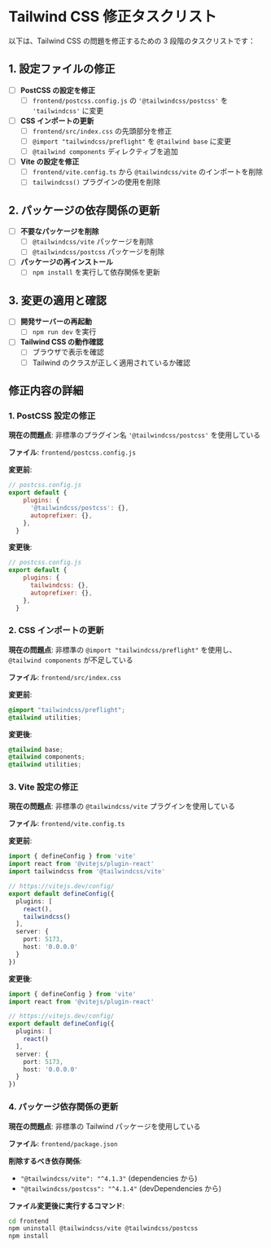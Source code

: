 # Tailwind CSS 修正タスクリスト

以下は、Tailwind CSS の問題を修正するための 3 段階のタスクリストです：

## 1. 設定ファイルの修正

- [ ] **PostCSS の設定を修正**
  - [ ] `frontend/postcss.config.js` の `'@tailwindcss/postcss'` を `'tailwindcss'` に変更

- [ ] **CSS インポートの更新**
  - [ ] `frontend/src/index.css` の先頭部分を修正
  - [ ] `@import "tailwindcss/preflight"` を `@tailwind base` に変更
  - [ ] `@tailwind components` ディレクティブを追加

- [ ] **Vite の設定を修正**
  - [ ] `frontend/vite.config.ts` から `@tailwindcss/vite` のインポートを削除
  - [ ] `tailwindcss()` プラグインの使用を削除

## 2. パッケージの依存関係の更新

- [ ] **不要なパッケージを削除**
  - [ ] `@tailwindcss/vite` パッケージを削除
  - [ ] `@tailwindcss/postcss` パッケージを削除

- [ ] **パッケージの再インストール**
  - [ ] `npm install` を実行して依存関係を更新

## 3. 変更の適用と確認

- [ ] **開発サーバーの再起動**
  - [ ] `npm run dev` を実行

- [ ] **Tailwind CSS の動作確認**
  - [ ] ブラウザで表示を確認
  - [ ] Tailwind のクラスが正しく適用されているか確認

## 修正内容の詳細

### 1. PostCSS 設定の修正

**現在の問題点**: 非標準のプラグイン名 `'@tailwindcss/postcss'` を使用している

**ファイル**: `frontend/postcss.config.js`

**変更前**:
```javascript
// postcss.config.js
export default {
    plugins: {
      '@tailwindcss/postcss': {},
      autoprefixer: {},
    },
  }
```

**変更後**:
```javascript
// postcss.config.js
export default {
    plugins: {
      tailwindcss: {},
      autoprefixer: {},
    },
  }
```

### 2. CSS インポートの更新

**現在の問題点**: 非標準の `@import "tailwindcss/preflight"` を使用し、`@tailwind components` が不足している

**ファイル**: `frontend/src/index.css`

**変更前**:
```css
@import "tailwindcss/preflight";
@tailwind utilities;
```

**変更後**:
```css
@tailwind base;
@tailwind components;
@tailwind utilities;
```

### 3. Vite 設定の修正

**現在の問題点**: 非標準の `@tailwindcss/vite` プラグインを使用している

**ファイル**: `frontend/vite.config.ts`

**変更前**:
```typescript
import { defineConfig } from 'vite'
import react from '@vitejs/plugin-react'
import tailwindcss from '@tailwindcss/vite'

// https://vitejs.dev/config/
export default defineConfig({
  plugins: [
    react(),
    tailwindcss()
  ],
  server: {
    port: 5173,
    host: '0.0.0.0'
  }
})
```

**変更後**:
```typescript
import { defineConfig } from 'vite'
import react from '@vitejs/plugin-react'

// https://vitejs.dev/config/
export default defineConfig({
  plugins: [
    react()
  ],
  server: {
    port: 5173,
    host: '0.0.0.0'
  }
})
```

### 4. パッケージ依存関係の更新

**現在の問題点**: 非標準の Tailwind パッケージを使用している

**ファイル**: `frontend/package.json`

**削除するべき依存関係**:
- `"@tailwindcss/vite": "^4.1.3"` (dependencies から)
- `"@tailwindcss/postcss": "^4.1.4"` (devDependencies から)

**ファイル変更後に実行するコマンド**:
```bash
cd frontend
npm uninstall @tailwindcss/vite @tailwindcss/postcss
npm install
